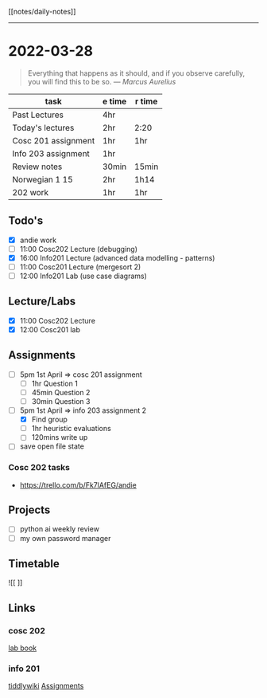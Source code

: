 [[notes/daily-notes]]

---

# 2022-03-28
> Everything that happens as it should, and if you observe carefully, you will find this to be so.
> — <cite>Marcus Aurelius</cite>

| task                     | e time | r time |
| ------------------------ | ------ | ------ |
| Past Lectures            | 4hr    |        |
| Today's lectures         | 2hr    | 2:20   |
| Cosc 201 assignment      | 1hr    | 1hr    |
| Info 203 assignment      | 1hr    |        |
| Review notes             | 30min  | 15min  |
| Norwegian 1 15           | 2hr    | 1h14   |
| 202 work                 | 1hr    | 1hr    |
## Todo's
- [x] andie work
- [ ] 11:00 Cosc202 Lecture (debugging)
- [x] 16:00 Info201 Lecture (advanced data modelling - patterns)
- [ ] 11:00 Cosc201 Lecture (mergesort 2)
- [ ] 12:00 Info201 Lab (use case diagrams)

## Lecture/Labs
- [x] 11:00 Cosc202 Lecture
- [x] 12:00 Cosc201 lab

## Assignments
- [ ] 5pm 1st April       ⇒ cosc 201 assignment
	- [ ] 1hr Question 1
	- [ ] 45min Question 2
	- [ ] 30min Question 3
- [ ] 5pm 1st April       ⇒ info 203 assignment 2
	- [x] Find group
	- [ ] 1hr heuristic evaluations
	- [ ] 120mins write up
- [ ] save open file state

### Cosc 202 tasks
- https://trello.com/b/Fk7lAfEG/andie

## Projects
- [ ] python ai weekly review
- [ ] my own password manager

## Timetable
![[ ]]

## Links
### cosc 202 
[lab book](https://cosc202.cspages.otago.ac.nz/lab-book/COSC202LabBook.pdf)

### info 201
[tiddlywiki](https://isgb.otago.ac.nz/infosci/INFO201/labs_release/raw/master/output/info201_labs.html#)
[Assignments](https://isgb.otago.ac.nz/info201/shared/assignments_release/raw/master/output/INFO201_Assignments.html)
